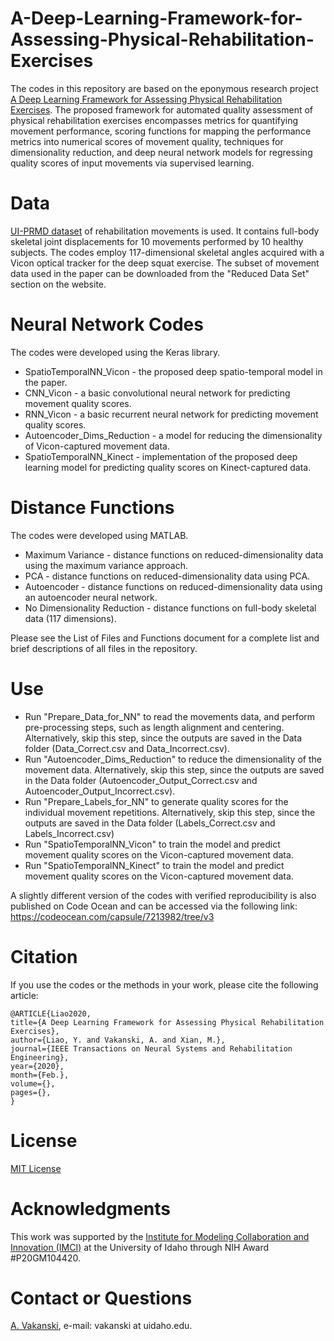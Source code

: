 # A-Deep-Learning-Framework-for-Assessing-Physical-Rehabilitation-Exercises

The codes in this repository are based on the eponymous research project <a href="https://arxiv.org/abs/1901.10435">A Deep Learning Framework for Assessing Physical Rehabilitation Exercises</a>. The proposed framework for automated quality assessment of physical rehabilitation exercises encompasses metrics for quantifying movement performance, scoring functions for mapping the performance metrics into numerical scores of movement quality, techniques for dimensionality reduction, and deep neural network models for regressing quality scores of input movements via supervised learning. 

# Data
<a href="https://www.webpages.uidaho.edu/ui-prmd/">UI-PRMD dataset</a> of rehabilitation movements is used. It contains full-body skeletal joint displacements for 10 movements performed by 10 healthy subjects. The codes employ 117-dimensional skeletal angles acquired with a Vicon optical tracker for the deep squat exercise. The subset of movement data used in the paper can be downloaded from the "Reduced Data Set" section on the website.

# Neural Network Codes
The codes were developed using the Keras library.
* SpatioTemporalNN_Vicon - the proposed deep spatio-temporal model in the paper.
* CNN_Vicon - a basic convolutional neural network for predicting movement quality scores.
* RNN_Vicon - a basic recurrent neural network for predicting movement quality scores.
* Autoencoder_Dims_Reduction - a model for reducing the dimensionality of Vicon-captured movement data.
* SpatioTemporalNN_Kinect - implementation of the proposed deep learning model for predicting quality scores on Kinect-captured data.

# Distance Functions
The codes were developed using MATLAB.
* Maximum Variance - distance functions on reduced-dimensionality data using the maximum variance approach.
* PCA - distance functions on reduced-dimensionality data using PCA.
* Autoencoder - distance functions on reduced-dimensionality data using an autoencoder neural network.
* No Dimensionality Reduction - distance functions on full-body skeletal data (117 dimensions).

Please see the List of Files and Functions document for a complete list and brief descriptions of all files in the repository. 

# Use
* Run "Prepare_Data_for_NN" to read the movements data, and perform pre-processing steps, such as length alignment and centering. Alternatively, skip this step, since the outputs are saved in the Data folder (Data_Correct.csv and Data_Incorrect.csv).
* Run "Autoencoder_Dims_Reduction" to reduce the dimensionality of the movement data. Alternatively, skip this step, since the outputs are saved in the Data folder (Autoencoder_Output_Correct.csv and Autoencoder_Output_Incorrect.csv).
* Run "Prepare_Labels_for_NN" to generate quality scores for the individual movement repetitions. Alternatively, skip this step, since the outputs are saved in the Data folder (Labels_Correct.csv and Labels_Incorrect.csv)
* Run "SpatioTemporalNN_Vicon" to train the model and predict movement quality scores on the Vicon-captured movement data.
* Run "SpatioTemporalNN_Kinect" to train the model and predict movement quality scores on the Vicon-captured movement data.

A slightly different version of the codes with verified reproducibility is also published on Code Ocean and can be accessed via the following link: <a href="https://codeocean.com/capsule/7213982/tree/v3">https://codeocean.com/capsule/7213982/tree/v3</a>

# Citation
If you use the codes or the methods in your work, please cite the following article:   

    @ARTICLE{Liao2020,
    title={A Deep Learning Framework for Assessing Physical Rehabilitation Exercises},
    author={Liao, Y. and Vakanski, A. and Xian, M.},
    journal={IEEE Transactions on Neural Systems and Rehabilitation Engineering}, 
    year={2020},
    month={Feb.},
    volume={},
    pages={},
    }

# License
<a href="License - MIT.txt">MIT License</a>

# Acknowledgments
This work was supported by the <a href="https://imci.uidaho.edu/get-involved/about-cmci/">Institute for Modeling Collaboration and Innovation (IMCI)</a> at the University of Idaho through NIH Award #P20GM104420.

# Contact or Questions
<a href="https://www.webpages.uidaho.edu/vakanski/">A. Vakanski</a>, e-mail: vakanski at uidaho.edu.

